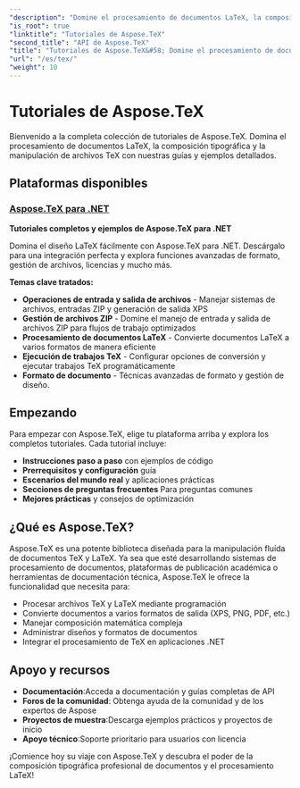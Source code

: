 ```yaml
---
"description": "Domine el procesamiento de documentos LaTeX, la composición tipográfica y la manipulación de archivos TeX con tutoriales completos de Aspose.TeX. Aprenda técnicas de manejo, formato y conversión de archivos."
"is_root": true
"linktitle": "Tutoriales de Aspose.TeX"
"second_title": "API de Aspose.TeX"
"title": "Tutoriales de Aspose.TeX&#58; Domine el procesamiento de documentos LaTeX"
"url": "/es/tex/"
"weight": 10
---
```


# Tutoriales de Aspose.TeX

Bienvenido a la completa colección de tutoriales de Aspose.TeX. Domina el procesamiento de documentos LaTeX, la composición tipográfica y la manipulación de archivos TeX con nuestras guías y ejemplos detallados.

## Plataformas disponibles

### [Aspose.TeX para .NET](./net/)
**Tutoriales completos y ejemplos de Aspose.TeX para .NET**

Domina el diseño LaTeX fácilmente con Aspose.TeX para .NET. Descárgalo para una integración perfecta y explora funciones avanzadas de formato, gestión de archivos, licencias y mucho más.

**Temas clave tratados:**
- **Operaciones de entrada y salida de archivos** - Manejar sistemas de archivos, entradas ZIP y generación de salida XPS
- **Gestión de archivos ZIP** - Domine el manejo de entrada y salida de archivos ZIP para flujos de trabajo optimizados
- **Procesamiento de documentos LaTeX** - Convierte documentos LaTeX a varios formatos de manera eficiente
- **Ejecución de trabajos TeX** - Configurar opciones de conversión y ejecutar trabajos TeX programáticamente
- **Formato de documento** - Técnicas avanzadas de formato y gestión de diseño.

## Empezando

Para empezar con Aspose.TeX, elige tu plataforma arriba y explora los completos tutoriales. Cada tutorial incluye:

- **Instrucciones paso a paso** con ejemplos de código
- **Prerrequisitos y configuración** guía
- **Escenarios del mundo real** y aplicaciones prácticas
- **Secciones de preguntas frecuentes** Para preguntas comunes
- **Mejores prácticas** y consejos de optimización

## ¿Qué es Aspose.TeX?

Aspose.TeX es una potente biblioteca diseñada para la manipulación fluida de documentos TeX y LaTeX. Ya sea que esté desarrollando sistemas de procesamiento de documentos, plataformas de publicación académica o herramientas de documentación técnica, Aspose.TeX le ofrece la funcionalidad que necesita para:

- Procesar archivos TeX y LaTeX mediante programación
- Convierte documentos a varios formatos de salida (XPS, PNG, PDF, etc.)
- Manejar composición matemática compleja
- Administrar diseños y formatos de documentos
- Integrar el procesamiento de TeX en aplicaciones .NET

## Apoyo y recursos

- **Documentación**:Acceda a documentación y guías completas de API
- **Foros de la comunidad**: Obtenga ayuda de la comunidad y de los expertos de Aspose
- **Proyectos de muestra**:Descarga ejemplos prácticos y proyectos de inicio
- **Apoyo técnico**:Soporte prioritario para usuarios con licencia

¡Comience hoy su viaje con Aspose.TeX y descubra el poder de la composición tipográfica profesional de documentos y el procesamiento LaTeX!